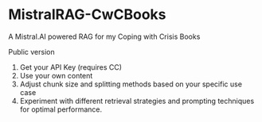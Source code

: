 # MistralRAG-CwCBooks
A Mistral.AI powered RAG for my Coping with Crisis Books

Public version
1. Get your API Key (requires CC)
2. Use your own content
3. Adjust chunk size and splitting methods based on your specific use case
4. Experiment with different retrieval strategies and prompting techniques for optimal performance.
